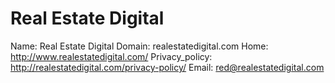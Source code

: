 
# Real Estate Digital

Name: Real Estate Digital
Domain: realestatedigital.com
Home: http://www.realestatedigital.com/
Privacy_policy: http://realestatedigital.com/privacy-policy/
Email: red@realestatedigital.com
